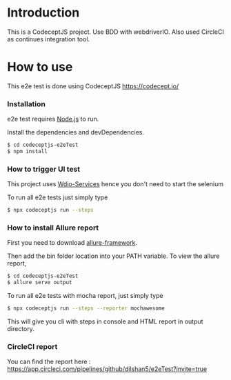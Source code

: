 # Introduction

This is a CodeceptJS project. Use BDD with webdriverIO. Also used CircleCI as continues integration tool.

# How to use

This e2e test is done using CodeceptJS https://codecept.io/

### Installation

e2e test requires [Node.js](https://nodejs.org/) to run.

Install the dependencies and devDependencies.

```sh
$ cd codeceptjs-e2eTest
$ npm install 
```

### How to trigger UI test

This project uses [Wdio-Services](https://codecept.io/plugins#wdio) hence you don't need to start the selenium

To run all e2e tests just simply type

```sh
$ npx codeceptjs run --steps
```

### How to install Allure report

First you need to download [allure-framework](https://github.com/allure-framework/allure2/releases).

Then add the bin folder location into your PATH variable.
To view the allure report,

```sh
$ cd codeceptjs-e2eTest
$ allure serve output
```

To run all e2e tests with mocha report, just simply type

```sh
$ npx codeceptjs run --steps --reporter mochawesome
```

This will give you cli with steps in console and HTML report in output directory.

### CircleCI report

You can find the report here : https://app.circleci.com/pipelines/github/dilshan5/e2eTest?invite=true
